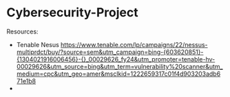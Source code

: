 # Cybersecurity-Project
Resources: 
- Tenable Nesus
https://www.tenable.com/lp/campaigns/22/nessus-multiprdct/buy/?source=sem&utm_campaign=bing-{603620851}-{1304021916006456}-{}_00029626_fy24&utm_promoter=tenable-hv-00029626&utm_source=bing&utm_term=vulnerability%20scanner&utm_medium=cpc&utm_geo=amer&msclkid=1222659317c01f4d903203adb671e1b8
- 
